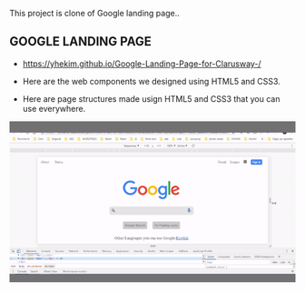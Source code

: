 
This project is clone of Google landing page..
## GOOGLE LANDING PAGE

-  https://yhekim.github.io/Google-Landing-Page-for-Clarusway-/

-  Here are the web components we designed using HTML5 and CSS3. 

-  Here are page structures made usign HTML5 and CSS3 that you can use everywhere.


![gif](https://raw.githubusercontent.com/yhekim/Google-Landing-Page-for-Clarusway-/main/google-landing-page.gif)
